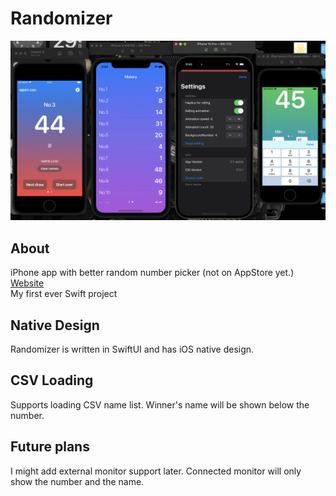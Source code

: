 # Randomizer
![Preview](screenshot.png "preview")

## About
iPhone app with better random number picker (not on AppStore yet.)<br>
[Website](https://wimpum.github.io/Rndsite/)<br>
My first ever Swift project

## Native Design
Randomizer is written in SwiftUI and has iOS native design.

## CSV Loading
Supports loading CSV name list. Winner's name will be shown below the number.

## Future plans
I might add external monitor support later. Connected monitor will only show the number and the name.

